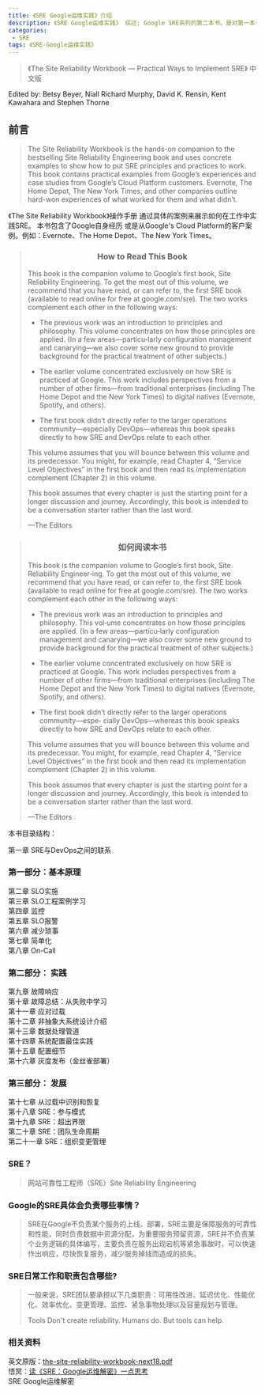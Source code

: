 ```yaml
---
title: 《SRE Google运维实践》介绍
description: 《SRE Google运维实践》 综述; Google SRE系列的第二本书。是对第一本书说描述的内容的更详细的解读。
categories:
 - SRE
tags: 《SRE-Google运维实践》 
---
```


> 《The Site Reliability Workbook — Practical Ways to Implement SRE》 中文版

<!-- more -->

Edited by:
    Betsy Beyer, Niall Richard Murphy, David K. Rensin, Kent Kawahara and Stephen Thorne

## 前言


> The Site Reliability Workbook is the hands-on companion to the bestselling Site Reliability Engineering
> book and uses concrete examples to show how to put SRE principles and practices to work. This book contains 
> practical examples from Google’s experiences and case studies from Google’s Cloud Platform customers. 
> Evernote, The Home Depot, The New York Times, and other companies outline hard-won experiences of what 
> worked for them and what didn’t.


《The Site Reliability Workbook》操作手册 通过具体的案例来展示如何在工作中实践SRE。 本书包含了Google自身经历
或是从Google's Cloud Platform的客户案例。例如：Evernote、The Home Depot、The New York Times。


> ### <center>How to Read This Book</center>
> This book is the companion volume to Google’s first book, Site Reliability Engineering. To get the most out of this volume, we recommend that you have read, or can refer to, the first SRE book (available to read online for free at google.com/sre). The two works complement each other in the following ways:
> * The previous work was an introduction to principles and philosophy. This volume concentrates on how those principles are applied. (In a few areas—particu‐larly configuration management and canarying—we also cover some new ground to provide background for the practical treatment of other subjects.)
>
> * The earlier volume concentrated exclusively on how SRE is practiced at Google. This work includes perspectives from a number of other firms—from traditional enterprises (including The Home Depot and the New York Times) to digital natives (Evernote, Spotify, and others).
>
> * The first book didn’t directly refer to the larger operations community—especially DevOps—whereas this book speaks directly to how SRE and DevOps relate to each other.
> 
> This volume assumes that you will bounce between this volume and its predecessor.  You might, for example, read Chapter 4, “Service Level Objectives” in the first book and then read its implementation complement (Chapter 2) in this volume.
>
> This book assumes that every chapter is just the starting point for a longer discussion and journey. Accordingly, this book is intended to be a conversation starter rather than the last word.
> 
> —The Editors


> ### <center>如何阅读本书</center>
> This book is the companion volume to Google’s first book, Site Reliability Engineer‐ing. To get the most out of this volume, we recommend that you have read, or can refer to, the first SRE book (available to read online for free at google.com/sre). The two works complement each other in the following ways:
> * The previous work was an introduction to principles and philosophy. This vol‐ume concentrates on how those principles are applied. (In a few areas—particu‐larly configuration management and canarying—we also cover some new ground to provide background for the practical treatment of other subjects.)
>
> * The earlier volume concentrated exclusively on how SRE is practiced at Google. This work includes perspectives from a number of other firms—from traditional enterprises (including The Home Depot and the New York Times) to digital natives (Evernote, Spotify, and others).
>
> * The first book didn’t directly refer to the larger operations community—espe‐ cially DevOps—whereas this book speaks directly to how SRE and DevOps relate to each other.
> 
> This volume assumes that you will bounce between this volume and its predecessor.  You might, for example, read Chapter 4, “Service Level Objectives” in the first book and then read its implementation complement (Chapter 2) in this volume.
>
> This book assumes that every chapter is just the starting point for a longer discussion and journey. Accordingly, this book is intended to be a conversation starter rather than the last word.
> 
> —The Editors
 
本书目录结构：

第一章  SRE与DevOps之间的联系
### 第一部分：基本原理  
第二章  SLO实施  
第三章  SLO工程案例学习  
第四章  监控  
第五章  SLO报警  
第六章  减少琐事  
第七章  简单化    
第八章  On-Call   
### 第二部分： 实践  
第九章   故障响应  
第十章   故障总结：从失败中学习  
第十一章  应对过载  
第十二章  非抽象大系统设计介绍  
第十三章  数据处理管道  
第十四章  系统配置最佳实践  
第十五章  配置细节    
第十六章  灰度发布（金丝雀部署）  
### 第三部分： 发展  
第十七章  从过载中识别和恢复     
第十八章  SRE：参与模式  
第十九章  SRE：超出界限  
第二十章  SRE：团队生命周期  
第二十一章  SRE：组织变更管理  

### SRE？
>
>  网站可靠性工程师（SRE）Site Reliability Engineering
>


### Google的SRE具体会负责哪些事情？
> 
> SRE在Google不负责某个服务的上线、部署，SRE主要是保障服务的可靠性和性能，同时负责数据中资源分配，为重要服务预留资源，SRE并不负责某个业务逻辑的具体编写，主要负责在服务出现宕机等紧急事故时，可以快速作出响应，尽快恢复服务，减少服务掉线而造成的损失。
>

### SRE日常工作和职责包含哪些?
>
> 一般来说，SRE团队要承担以下几类职责：可用性改进、延迟优化、性能优化、效率优化、变更管理、监控、紧急事物处理以及容量规划与管理。
> 
> Tools Don't create reliability. Humans do. But tools can help.
>


### 相关资料

英文原版：[the-site-reliability-workbook-next18.pdf](/blog/something/pdf/SRE/the-site-reliability-workbook-next18.pdf)  
悟冥：[读《SRE：Google运维解密》一点思考](https://zhuanlan.zhihu.com/p/97600369)  
SRE Google运维解密  

